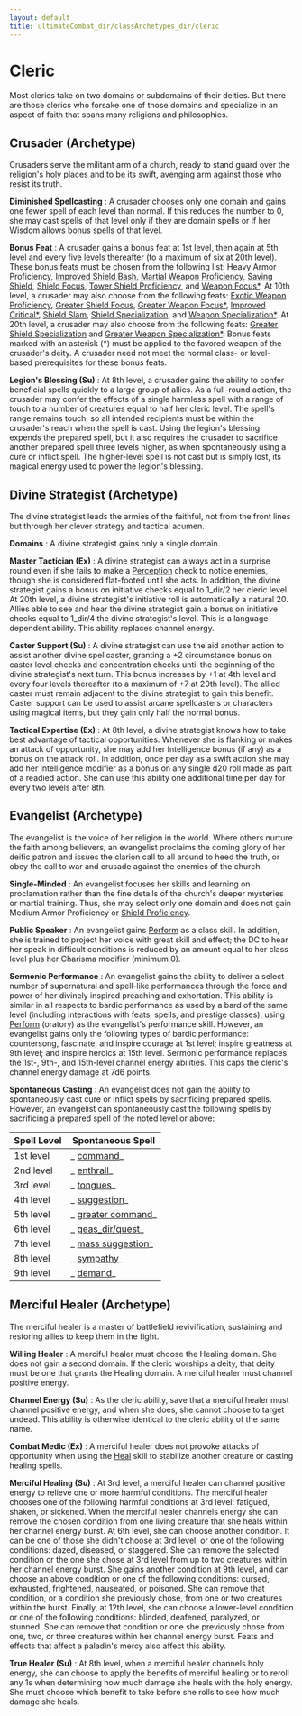 ```yaml
---
layout: default
title: ultimateCombat_dir/classArchetypes_dir/cleric
---
```

# Cleric

Most clerics take on two domains or subdomains of their deities. But there are those clerics who forsake one of those domains and specialize in an aspect of faith that spans many religions and philosophies.

## Crusader (Archetype)

Crusaders serve the militant arm of a church, ready to stand guard over the religion's holy places and to be its swift, avenging arm against those who resist its truth.

**Diminished Spellcasting** : A crusader chooses only one domain and gains one fewer spell of each level than normal. If this reduces the number to 0, she may cast spells of that level only if they are domain spells or if her Wisdom allows bonus spells of that level.

**Bonus Feat** : A crusader gains a bonus feat at 1st level, then again at 5th level and every five levels thereafter (to a maximum of six at 20th level). These bonus feats must be chosen from the following list: Heavy Armor Proficiency, [Improved Shield Bash](../../feats#_improved-shield-bash), [Martial Weapon Proficiency](../../feats#_martial-weapon-proficiency), [Saving Shield](../../advanced_dir/advancedFeats#_saving-shield-(combat)), [Shield Focus](../../feats#_shield-focus), [Tower Shield Proficiency](../../feats#_tower-shield-proficiency), and [Weapon Focus\*](../../feats#_weapon-focus). At 10th level, a crusader may also choose from the following feats: [Exotic Weapon Proficiency](../../feats#_exotic-weapon-proficiency), [Greater Shield Focus](../../feats#_greater-shield-focus), [Greater Weapon Focus\*](../../feats#_greater-weapon-focus), [Improved Critical\*](../../feats#_improved-critical), [Shield Slam](../../feats#_shield-slam), [Shield Specialization](../../advanced_dir/advancedFeats#_shield-specialization-(combat)), and [Weapon Specialization\*](../../feats#_weapon-specialization). At 20th level, a crusader may also choose from the following feats: [Greater Shield Specialization](../../advanced_dir/advancedFeats#_greater-shield-specialization-(combat)) and [Greater Weapon Specialization\*](../../feats#_greater-weapon-specialization). Bonus feats marked with an asterisk (\*) must be applied to the favored weapon of the crusader's deity. A crusader need not meet the normal class- or level-based prerequisites for these bonus feats.

**Legion's Blessing (Su)** : At 8th level, a crusader gains the ability to confer beneficial spells quickly to a large group of allies. As a full-round action, the crusader may confer the effects of a single harmless spell with a range of touch to a number of creatures equal to half her cleric level. The spell's range remains touch, so all intended recipients must be within the crusader's reach when the spell is cast. Using the legion's blessing expends the prepared spell, but it also requires the crusader to sacrifice another prepared spell three levels higher, as when spontaneously using a cure or inflict spell. The higher-level spell is not cast but is simply lost, its magical energy used to power the legion's blessing.

## Divine Strategist (Archetype)

The divine strategist leads the armies of the faithful, not from the front lines but through her clever strategy and tactical acumen.

**Domains** : A divine strategist gains only a single domain.

**Master Tactician (Ex)** : A divine strategist can always act in a surprise round even if she fails to make a [Perception](../../skills_dir/perception#_perception) check to notice enemies, though she is considered flat-footed until she acts. In addition, the divine strategist gains a bonus on initiative checks equal to 1_dir/2 her cleric level. At 20th level, a divine strategist's initiative roll is automatically a natural 20. Allies able to see and hear the divine strategist gain a bonus on initiative checks equal to 1_dir/4 the divine strategist's level. This is a language-dependent ability. This ability replaces channel energy.

**Caster Support (Su)** : A divine strategist can use the aid another action to assist another divine spellcaster, granting a +2 circumstance bonus on caster level checks and concentration checks until the beginning of the divine strategist's next turn. This bonus increases by +1 at 4th level and every four levels thereafter (to a maximum of +7 at 20th level). The allied caster must remain adjacent to the divine strategist to gain this benefit. Caster support can be used to assist arcane spellcasters or characters using magical items, but they gain only half the normal bonus.

**Tactical Expertise (Ex)** : At 8th level, a divine strategist knows how to take best advantage of tactical opportunities. Whenever she is flanking or makes an attack of opportunity, she may add her Intelligence bonus (if any) as a bonus on the attack roll. In addition, once per day as a swift action she may add her Intelligence modifier as a bonus on any single d20 roll made as part of a readied action. She can use this ability one additional time per day for every two levels after 8th.

## Evangelist (Archetype)

The evangelist is the voice of her religion in the world. Where others nurture the faith among believers, an evangelist proclaims the coming glory of her deific patron and issues the clarion call to all around to heed the truth, or obey the call to war and crusade against the enemies of the church.

**Single-Minded** : An evangelist focuses her skills and learning on proclamation rather than the fine details of the church's deeper mysteries or martial training. Thus, she may select only one domain and does not gain Medium Armor Proficiency or [Shield Proficiency](../../feats#_shield-proficiency).

**Public Speaker** : An evangelist gains [Perform](../../skills_dir/perform#_perform) as a class skill. In addition, she is trained to project her voice with great skill and effect; the DC to hear her speak in difficult conditions is reduced by an amount equal to her class level plus her Charisma modifier (minimum 0).

**Sermonic Performance** : An evangelist gains the ability to deliver a select number of supernatural and spell-like performances through the force and power of her divinely inspired preaching and exhortation. This ability is similar in all respects to bardic performance as used by a bard of the same level (including interactions with feats, spells, and prestige classes), using [Perform](../../skills_dir/perform#_perform) (oratory) as the evangelist's performance skill. However, an evangelist gains only the following types of bardic performance: countersong, fascinate, and inspire courage at 1st level; inspire greatness at 9th level; and inspire heroics at 15th level. Sermonic performance replaces the 1st-, 9th-, and 15th-level channel energy abilities. This caps the cleric's channel energy damage at 7d6 points.

**Spontaneous Casting** : An evangelist does not gain the ability to spontaneously cast cure or inflict spells by sacrificing prepared spells. However, an evangelist can spontaneously cast the following spells by sacrificing a prepared spell of the noted level or above:

| Spell Level | Spontaneous Spell |
| --- | --- |
| 1st level | _ [command](../../spells_dir/command#_command)_ |
| 2nd level | _ [enthrall](../../spells_dir/enthrall#_enthrall)_ |
| 3rd level | _ [tongues](../../spells_dir/tongues#_tongues)_ |
| 4th level | _ [suggestion](../../spells_dir/suggestion#_suggestion)_ |
| 5th level | _ [greater command](../../spells_dir/command#_command-greater)_ |
| 6th level | _ [geas_dir/quest](../../spells_dir/geasQuest#_geas-quest)_ |
| 7th level | _ [mass suggestion](../../spells_dir/suggestion#_suggestion-mass)_ |
| 8th level | _ [sympathy](../../spells_dir/sympathy#_sympathy)_ |
| 9th level | _ [demand](../../spells_dir/demand#_demand)_ |

## Merciful Healer (Archetype)

The merciful healer is a master of battlefield revivification, sustaining and restoring allies to keep them in the fight.

**Willing Healer** : A merciful healer must choose the Healing domain. She does not gain a second domain. If the cleric worships a deity, that deity must be one that grants the Healing domain. A merciful healer must channel positive energy.

**Channel Energy (Su)** : As the cleric ability, save that a merciful healer must channel positive energy, and when she does, she cannot choose to target undead. This ability is otherwise identical to the cleric ability of the same name.

**Combat Medic (Ex)** : A merciful healer does not provoke attacks of opportunity when using the [Heal](../../skills_dir/heal#_heal) skill to stabilize another creature or casting healing spells.

**Merciful Healing (Su)** : At 3rd level, a merciful healer can channel positive energy to relieve one or more harmful conditions. The merciful healer chooses one of the following harmful conditions at 3rd level: fatigued, shaken, or sickened. When the merciful healer channels energy she can remove the chosen condition from one living creature that she heals within her channel energy burst. At 6th level, she can choose another condition. It can be one of those she didn't choose at 3rd level, or one of the following conditions: dazed, diseased, or staggered. She can remove the selected condition or the one she chose at 3rd level from up to two creatures within her channel energy burst. She gains another condition at 9th level, and can choose an above condition or one of the following conditions: cursed, exhausted, frightened, nauseated, or poisoned. She can remove that condition, or a condition she previously chose, from one or two creatures within the burst. Finally, at 12th level, she can choose a lower-level condition or one of the following conditions: blinded, deafened, paralyzed, or stunned. She can remove that condition or one she previously chose from one, two, or three creatures within her channel energy burst. Feats and effects that affect a paladin's mercy also affect this ability.

**True Healer (Su)** : At 8th level, when a merciful healer channels holy energy, she can choose to apply the benefits of merciful healing or to reroll any 1s when determining how much damage she heals with the holy energy. She must choose which benefit to take before she rolls to see how much damage she heals.

